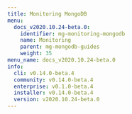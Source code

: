 ```yaml
---
title: Monitoring MongoDB
menu:
  docs_v2020.10.24-beta.0:
    identifier: mg-monitoring-mongodb
    name: Monitoring
    parent: mg-mongodb-guides
    weight: 35
menu_name: docs_v2020.10.24-beta.0
info:
  cli: v0.14.0-beta.4
  community: v0.14.0-beta.4
  enterprise: v0.1.0-beta.4
  installer: v0.14.0-beta.4
  version: v2020.10.24-beta.0
---
```


